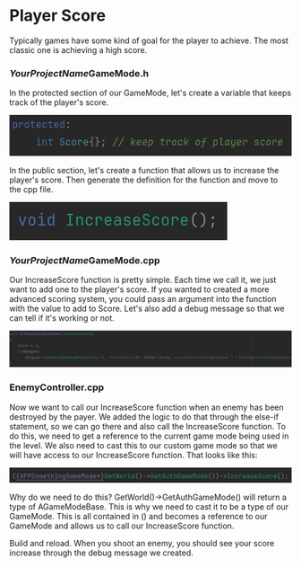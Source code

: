 # Player Score
Typically games have some kind of goal for the player to achieve. The most classic one is achieving a high score.

### *YourProjectName*GameMode.h
In the protected section of our GameMode, let's create a variable that keeps track of the player's score.

![img.png](img.png)

In the public section, let's create a function that allows us to increase the player's score. Then generate the definition for the function and move to the cpp file.

![img_1.png](img_1.png)

### *YourProjectName*GameMode.cpp
Our IncreaseScore function is pretty simple. Each time we call it, we just want to add one to the player's score. If you wanted to created a more advanced scoring system, you could pass an argument into the function with the value to add to Score.
Let's also add a debug message so that we can tell if it's working or not.

![img_4.png](img_4.png)

### EnemyController.cpp
Now we want to call our IncreaseScore function when an enemy has been destroyed by the payer. We added the logic to do that through the else-if statement, so we can go there and also call the IncreaseScore function.
To do this, we need to get a reference to the current game mode being used in the level. We also need to cast this to our custom game mode so that we will have access to our IncreaseScore function. That looks like this:

![img_3.png](img_3.png)

Why do we need to do this? GetWorld()->GetAuthGameMode() will return a type of AGameModeBase. This is why we need to cast it to be a type of our GameMode. This is all contained in () and becomes a reference to our GameMode and allows us to call our IncreaseScore function.

Build and reload. When you shoot an enemy, you should see your score increase through the debug message we created.